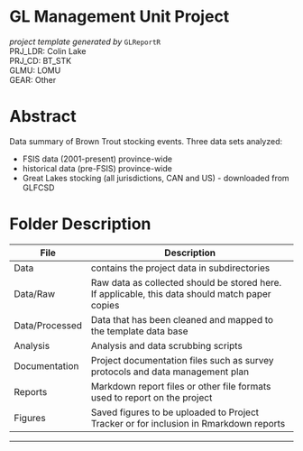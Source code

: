 # GL Management Unit Project
*project template generated by* `GLReportR`  
PRJ_LDR: Colin Lake<br />
PRJ_CD: BT_STK<br />
GLMU: LOMU<br />
GEAR: Other<br />
 
# Abstract
 
Data summary of Brown Trout stocking events.  Three data sets analyzed:
* FSIS data (2001-present) province-wide
* historical data (pre-FSIS) province-wide
* Great Lakes stocking (all jurisdictions, CAN and US) - downloaded from GLFCSD
 
# Folder Description
 
File | Description
---------- | --------------------------------------------------
Data | contains the project data in subdirectories
Data/Raw | Raw data as collected should be stored here. If applicable, this data should match paper copies
Data/Processed | Data that has been cleaned and mapped to the template data base
Analysis | Analysis and data scrubbing scripts
Documentation | Project documentation files such as survey protocols and data management plan
Reports | Markdown report files or other file formats used to report on the project
Figures | Saved figures to be uploaded to Project Tracker or for inclusion in Rmarkdown reports
<hr />
<br />

